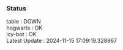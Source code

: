 ### Status


table : DOWN  
hogwarts : OK  
icy-bot : OK  
Latest Update : 2024-11-15 17:09:19.328967
